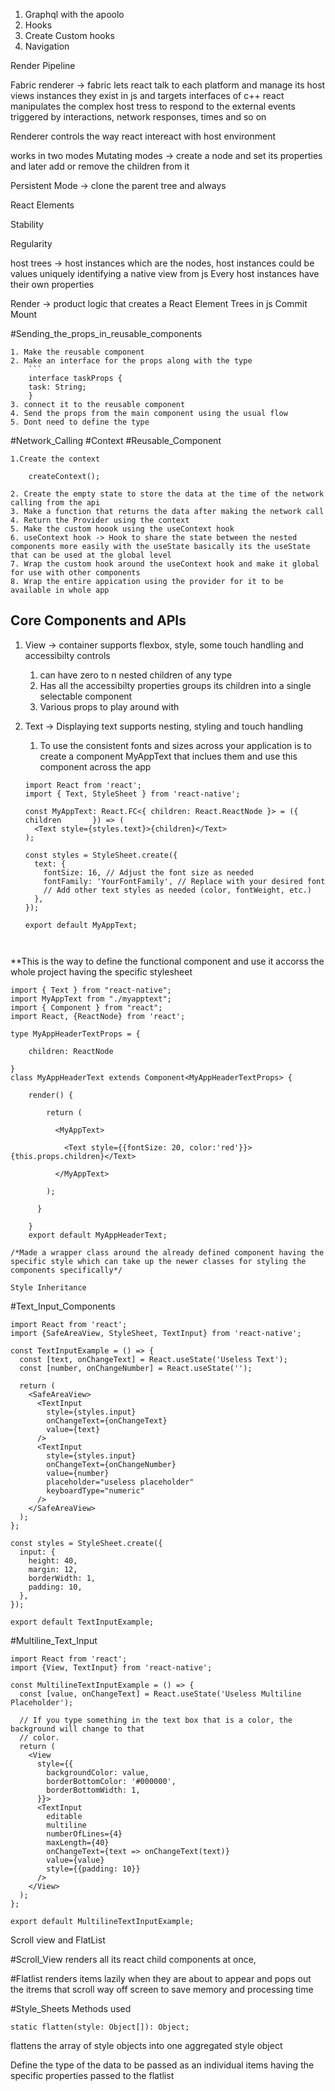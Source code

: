 1. Graphql with the apoolo
2. Hooks 
3. Create Custom hooks 
4. Navigation 


Render Pipeline 

Fabric renderer -> fabric lets react talk to each platform and manage its host views instances they exist in js and targets interfaces of c++
react manipulates the complex host tress to respond to the external events triggered by interactions, network responses, times and so on

Renderer controls the way react intereact with host environment 

works in two modes 
Mutating modes -> create a node and set its properties and later add or remove the children from it 

Persistent Mode -> clone the parent tree and always 

React Elements 




Stability 

Regularity 

host trees -> host instances which are the nodes, host instances could be values uniquely identifying a native view from js
Every host instances have their own properties 


Render -> product logic that creates a React Element Trees in js 
Commit 
Mount 


#Sending_the_props_in_reusable_components

```
1. Make the reusable component 
2. Make an interface for the props along with the type 
	```
	interface taskProps {
    task: String;
    }
3. connect it to the reusable component 
4. Send the props from the main component using the usual flow 
5. Dont need to define the type 
```


#Network_Calling #Context #Reusable_Component 

```
1.Create the context 

	createContext();

2. Create the empty state to store the data at the time of the network calling from the api 
3. Make a function that returns the data after making the network call 
4. Return the Provider using the context 
5. Make the custom hoook using the useContext hook 
6. useContext hook -> Hook to share the state between the nested components more easily with the useState basically its the useState that can be used at the global level 
7. Wrap the custom hook around the useContext hook and make it global for use with other components
8. Wrap the entire appication using the provider for it to be available in whole app 
```


## Core Components and APIs

1.  View -> container supports flexbox, style, some touch handling and accessibilty controls 
	1. can have zero to n nested children of any type 
	2. Has all the accessibilty properties groups its children into a single selectable component 
	3.  Various props to play around with  
2. Text -> Displaying text supports nesting, styling and touch handling 
	1.  To use the consistent fonts and sizes across your application is to create a component MyAppText  that inclues them and use this component across the app

	```
	import React from 'react';
	import { Text, StyleSheet } from 'react-native';
	
	const MyAppText: React.FC<{ children: React.ReactNode }> = ({ children       }) => (
	  <Text style={styles.text}>{children}</Text>
	);
	
	const styles = StyleSheet.create({
	  text: {
	    fontSize: 16, // Adjust the font size as needed
	    fontFamily: 'YourFontFamily', // Replace with your desired font
	    // Add other text styles as needed (color, fontWeight, etc.)
	  },
	});
	
	export default MyAppText;
	
	
	
	``` 
  **This is the way to define the functional component and use it accorss   the whole project having the specific stylesheet 

```/* eslint-disable prettier/prettier */
import { Text } from "react-native";
import MyAppText from "./myapptext";
import { Component } from "react";
import React, {ReactNode} from 'react';

type MyAppHeaderTextProps = {

    children: ReactNode

}
class MyAppHeaderText extends Component<MyAppHeaderTextProps> {

    render() {

        return (

          <MyAppText>

            <Text style={{fontSize: 20, color:'red'}}>{this.props.children}</Text>

          </MyAppText>

        );

      }

    }
    export default MyAppHeaderText;
    
/*Made a wrapper class around the already defined component having the specific style which can take up the newer classes for styling the components specifically*/

Style Inheritance 

```

#Text_Input_Components 

```
import React from 'react';
import {SafeAreaView, StyleSheet, TextInput} from 'react-native';

const TextInputExample = () => {
  const [text, onChangeText] = React.useState('Useless Text');
  const [number, onChangeNumber] = React.useState('');

  return (
    <SafeAreaView>
      <TextInput
        style={styles.input}
        onChangeText={onChangeText}
        value={text}
      />
      <TextInput
        style={styles.input}
        onChangeText={onChangeNumber}
        value={number}
        placeholder="useless placeholder"
        keyboardType="numeric"
      />
    </SafeAreaView>
  );
};

const styles = StyleSheet.create({
  input: {
    height: 40,
    margin: 12,
    borderWidth: 1,
    padding: 10,
  },
});

export default TextInputExample;
```

#Multiline_Text_Input

```
import React from 'react';
import {View, TextInput} from 'react-native';

const MultilineTextInputExample = () => {
  const [value, onChangeText] = React.useState('Useless Multiline Placeholder');

  // If you type something in the text box that is a color, the background will change to that
  // color.
  return (
    <View
      style={{
        backgroundColor: value,
        borderBottomColor: '#000000',
        borderBottomWidth: 1,
      }}>
      <TextInput
        editable
        multiline
        numberOfLines={4}
        maxLength={40}
        onChangeText={text => onChangeText(text)}
        value={value}
        style={{padding: 10}}
      />
    </View>
  );
};

export default MultilineTextInputExample;
```


Scroll view and FlatList 

#Scroll_View  renders all its react child components at once, 

#Flatlist  renders items lazily when they are about to appear and pops out the itrems that scroll way off screen to save memory and processing time 

#Style_Sheets Methods used 
```
static flatten(style: Object[]): Object;
```

flattens the array of style objects into one aggregated style object 

Define the type of the data to be passed as an individual items having the specific properties  passed to the flatlist 

